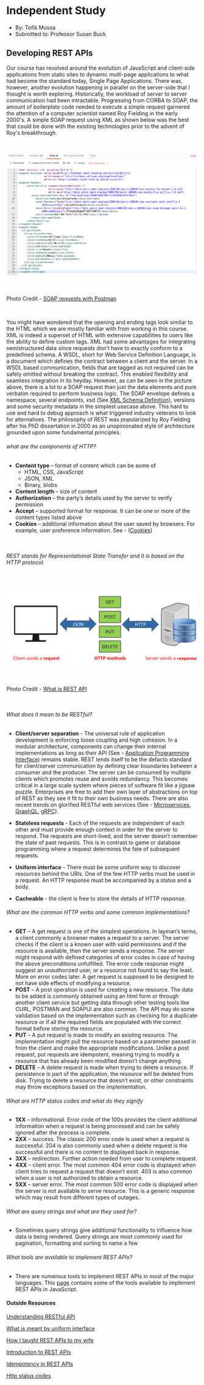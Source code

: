 # Independent Study

- By: Tofik Mussa
- Submitted to: Professor Susan Buck

## Developing REST APIs 

Our course has revolved around the evolution of JavaScript and client-side applications from static sites to dynamic multi-page applications to what had 
become the standard today, Single Page Applications. There was, however, another evolution happening in parallel on the server-side that I thought is
worth exploring. Historically, the workload of server to server communication had been intractable. Progressing from CORBA to SOAP, the amount of boilerplate 
code needed to execute a simple request garnered the attention of a computer scientist named Roy Fielding in the early 2000's. A simple SOAP request using XML as
shown below was the best that could be done with the existing technologies prior to the advent of Roy's breakthrough.

&nbsp;

![Soap Request](https://github.com/tmussa1/independent-study/blob/master/images/soap-request.png)

&nbsp;

Photo Credit - [SOAP requests with Postman](https://medium.com/@krissparks/soap-requests-with-postman-333c61137c41)

&nbsp;

You might have wondered that the opening and ending tags look similar to the HTML which we are mostly familiar with from working in this course. XML is indeed a 
superset of HTML with extensive capabilities to users like the ability to define custom tags.  XML had some advantages for integrating 
semistructured data since requests don't have to exactly conform to a predefined schema. A WSDL, short for Web Service Definition Language, is a 
document which defines the contract between a client and the server. In a WSDL based communication, fields that are tagged as not required can be safely omitted 
without breaking the contract. This enabled flexibility and seamless integration in its heyday. However, as can be seen in the picture above, 
there is a lot to a SOAP request than just the data elements and pure verbatim required to perform business logic. The SOAP envelope defines a namespace, several
endpoints, xsd (See [XML Schema Definition](https://www.w3schools.com/xml/schema_intro.asp)), versions and some security metadata in the simplest usecase above. 
This hard to use and hard to debug approach is what triggered industry veterans to look for alternatives. The philosophy of REST was popularized by Roy Fielding 
after his PhD dissertation in 2000 as an unopinionated style of architecture grounded upon some fundamental principles. 

###### what are the components of HTTP? 

- **Content type** – format of content which can be some of 
  - HTML, CSS, JavaScript
  - JSON, XML
  - Binary, blobs 
- **Content length** – size of content
- **Authorization** – the party’s details used by the server to verify permission
- **Accept** – supported format for response. It can be one or more of the content types listed above 
- **Cookies** – additional information about the user saved by browsers. For example, user preference information. See - 
([Cookies](https://support.mozilla.org/en-US/kb/cookies-information-websites-store-on-your-computer))

&nbsp;

###### REST stands for Representational State Transfer and it is based on the HTTP protocol. 

&nbsp;

![REST DEMO](https://github.com/tmussa1/independent-study/blob/master/images/rest-image.png)

&nbsp;

Photo Credit - [What is REST API](https://phpenthusiast.com/blog/what-is-rest-api)

&nbsp;

###### What does it mean to be RESTful?

- **Client/server separation** - The universal rule of application development is enforcing loose coupling and high cohesion. In a modular architecture, components
can change their internal implementations as long as their API 
(See - [Application Programming Interface](https://www.freecodecamp.org/news/what-is-an-api-in-english-please-b880a3214a82/)) remains stable. REST lends itself 
to be the defacto standard for client/server communication by defining clear boundaries between a consumer and the producer. The server can be consumed by 
multiple clients which promotes reuse and avoids redundancy. This becomes critical in a large scale system where pieces of software fit like a jigsaw puzzle.
Enterprises are free to add their own layer of abstractions on top of REST as they see it fit to their own business needs. There are also recent trends on 
glorified RESTful web services (See - [Microservices](https://microservices.io/), [GraphQL](https://graphql.org/), [gRPC](https://grpc.io/)).

- **Stateless requests** - Each of the requests are independent of each other and must provide enough context in order for the server to respond. The requests 
are short-lived, and the server doesn’t remember the state of past requests. This is in contrast to game or database programming where a request determines the 
fate of subsequent requests. 

- **Uniform interface** - There must be some uniform way to discover resources behind the URIs. One of the few HTTP verbs must be used in a request. An HTTP 
response must be accompanied by a status and a body. 

- **Cacheable** - the client is free to store the details of HTTP response. 

###### What are the common HTTP verbs and some common implementations?

- **GET** – A get request is one of the simplest operations. In layman’s terms, a client commonly a browser makes a request to a server.
The server checks if the client is a known user with valid permissions and if the resource is available, then the server sends a response. The server might 
respond with defined categories of error codes in case of having the above preconditions unfulfilled. The error code response might suggest an unauthorized user, 
or a resource not found to say the least. More on error codes later. A get request is supposed to be designed to not have side effects of modifying a resource. 
- **POST** – A post operation is used for creating a new resource. The data to be added is commonly obtained using an html form or through another client service but 
getting data through other testing tools like CURL, POSTMAN and SOAPUI are also common. The API may do some validation based on the implementation such as 
checking for a duplicate resource or if all the required fields are populated with the correct format before storing the resource.  
- **PUT** – A put request is made to modify an existing resource. The implementation might pull the resource based on a parameter passed in from the client and make 
the appropriate modifications. Unlike a post request, put requests are idempotent, meaning trying to modify a resource that has already been modified doesn’t 
change anything. 
- **DELETE** – A delete request is made when trying to delete a resource. If persistence is part of the application, the resource will be deleted from disk. 
Trying to delete a resource that doesn’t exist, or other constraints may throw exceptions based on the implementation. 

###### What are HTTP status codes and what do they signify 

- **1XX** – informational. Error code of the 100s provides the client additional information when a request is being processed and can be safely ignored 
after the process is complete. 
- **2XX** – success. The classic 200 error code is used when a request is successful. 204 is also commonly used when a delete request is the successful and there is 
no content to displayed back in response. 
- **3XX** – redirection. Further action needed from user to complete request. 
- **4XX** – client error. The most common 404 error code is displayed when client tries to request a request that doesn’t exist. 403 is also common when a user is not 
authorized to obtain a resource.
- **5XX** – server error. The most common 500 error code is displayed when the server is not available to serve resource. This is a generic response which may result 
from different types of outages. 

###### What are query strings and what are they used for? 

- Sometimes query strings give additional functionality to influence how data is being rendered. Query strings are most commonly used for pagination, formatting
and sorting to name a few

###### What tools are available to implement REST APIs?

- There are numerous tools to implement REST APIs in most of the major languages. This [page](https://www.tecmint.com/best-nodejs-frameworks-for-developers/) contains
some of the tools available to implement REST APIs in JavaScript. 

#### Outside Resources

[Understanding RESTful API](https://mlsdev.com/blog/81-a-beginner-s-tutorial-for-understanding-restful-api)

[What is meant by uniform interface](https://stackoverflow.com/questions/25172600/rest-what-exactly-is-meant-by-uniform-interface)

[How I taught REST APIs to my wife](http://www.looah.com/source/view/2284)

[Introduction to REST APIs](https://itnext.io/javascript-fundamentals-an-introduction-to-rest-apis-7cbe8a809d3b)

[Idempotency in REST APIs](https://restfulapi.net/idempotent-rest-apis/)

[Http status codes](https://www.restapitutorial.com/httpstatuscodes.html)
